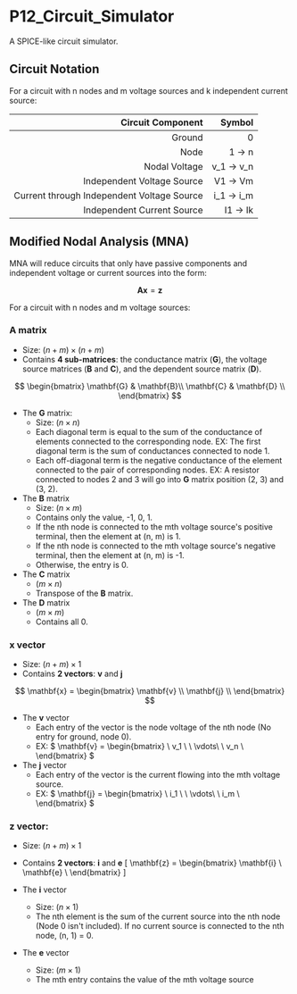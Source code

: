 # P12_Circuit_Simulator
 A SPICE-like circuit simulator.

## Circuit Notation

For a circuit with n nodes and m voltage sources and k independent current source:

| Circuit Component | Symbol |
| --:|--:|
| Ground | 0 |
| Node | 1 $\to$ n |
| Nodal Voltage | v_1 $\to$ v_n |
| Independent Voltage Source | V1 $\to$ Vm |
| Current through Independent Voltage Source | i_1 $\to$ i_m|
| Independent Current Source | I1 $\to$ Ik |

## Modified Nodal Analysis (MNA)

MNA will reduce circuits that only have passive components and independent voltage or current sources into the form:

$$\mathbf{Ax} = \mathbf{z}$$

For a circuit with n nodes and m voltage sources:

### $\mathbf{A}$ matrix
* Size: $(n + m) \times (n + m)$
* Contains **4 sub-matrices**: the conductance matrix ($\mathbf{G}$), the voltage source matrices ($\mathbf{B}$ and $\mathbf{C}$), and the dependent source matrix ($\mathbf{D}$).

$$
\begin{bmatrix}
\mathbf{G} &  \mathbf{B}\\
\mathbf{C} & \mathbf{D} \\
\end{bmatrix}
$$

* The $\mathbf{G}$ matrix:
    * Size: $(n \times n)$
    * Each diagonal term is equal to the sum of the conductance of elements connected to the corresponding node. EX: The first diagonal term is the sum of conductances connected to node 1.
    * Each off-diagonal term is the negative conductance of the element connected to the pair of corresponding nodes. EX: A resistor connected to nodes 2 and 3 will go into $\mathbf{G}$ matrix position (2, 3) and (3, 2).
* The $\mathbf{B}$ matrix 
    * Size: $(n \times m)$
    * Contains only the value, -1, 0, 1.
    * If the nth node is connected to the mth voltage source's positive terminal, then the element at (n, m) is 1.
    * If the nth node is connected to the mth voltage source's negative terminal, then the element at (n, m) is -1.
    * Otherwise, the entry is 0.
    <!-- need to change the C and D matrix when considering dependent source -->
* The $\mathbf{C}$ matrix
    * $(m \times n)$
    * Transpose of the $\mathbf{B}$ matrix.
* The $\mathbf{D}$ matrix
    * $(m \times m)$
    * Contains all 0.

### $\mathbf{x}$ vector
* Size: $(n + m) \times 1$
* Contains **2 vectors**: $\mathbf{v}$ and $\mathbf{j}$

$$
\mathbf{x} = 
\begin{bmatrix}
\mathbf{v} \\
\mathbf{j} \\
\end{bmatrix}
$$

* The $\mathbf{v}$ vector
    * Each entry of the vector is the node voltage of the nth node (No entry for ground, node 0).
    * EX: $
      \mathbf{v} = 
      \begin{bmatrix}
      \ v\_1 \\
      \ \vdots\\
      \ v\_n \\
      \end{bmatrix}
      $
* The $\mathbf{j}$ vector 
    * Each entry of the vector is the current flowing into the mth voltage source.
    * EX: $
      \mathbf{j} = 
      \begin{bmatrix}
      \ i\_1 \\
      \ \vdots\\
      \ i\_m \\
      \end{bmatrix}
      $
### $\mathbf{z}$ vector:
* Size: $(n + m) \times 1$
* Contains **2 vectors**: $\mathbf{i}$ and $\mathbf{e}$
\[
\mathbf{z} = 
\begin{bmatrix}
\mathbf{i} \\
\mathbf{e} \\
\end{bmatrix}
\]

* The $\mathbf{i}$ vector
    * Size: $(n \times 1)$
    * The nth element is the sum of the current source into the nth node (Node 0 isn't included). If no current source is connected to the nth node, (n, 1) = 0.

 * The $\mathbf{e}$ vector
    * Size: $(m \times 1)$
    * The mth entry contains the value of the mth voltage source

    